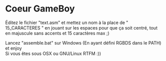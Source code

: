 # Coeur GameBoy
 Éditez le fichier "text.asm" et mettez un nom à la place de " 15_CARACTERES " en jouant sur les espaces pour que ça soit centré, tout en majuscule sans accents et 15 caractères max ;)

Lancez "assemble.bat" sur Windows (En ayant défini RGBDS dans le PATH) et enjoy  
Si vous êtes sous OSX ou GNU/Linux RTFM :))
